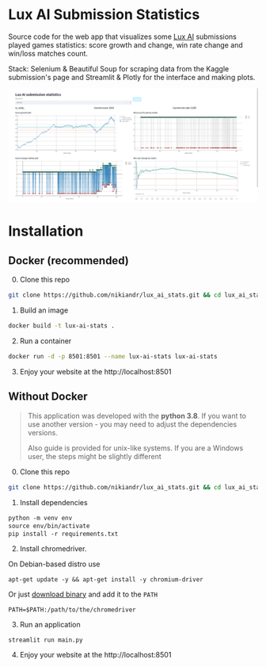 # Lux AI Submission Statistics
Source code for the web app that visualizes some [Lux AI](https://www.kaggle.com/competitions/lux-ai-season-2) submissions played games statistics: score growth and change, win rate change and win/loss matches count.

Stack: Selenium & Beautiful Soup for scraping data from the Kaggle submission's page and Streamlit & Plotly for the interface and making plots. 

![](./docs/demo.png)


# Installation

## Docker (recommended)
0. Clone this repo
```bash
git clone https://github.com/nikiandr/lux_ai_stats.git && cd lux_ai_stats
```

1. Build an image
```bash
docker build -t lux-ai-stats .
```

2. Run a container
```bash
docker run -d -p 8501:8501 --name lux-ai-stats lux-ai-stats
```

3. Enjoy your website at the http://localhost:8501

## Without Docker
> This application was developed with the **python 3.8**. If you want to use another version - you may need to adjust the dependencies versions.
>
> Also guide is provided for unix-like systems. If you are a Windows user, the steps might be slightly different

0. Clone this repo
```bash
git clone https://github.com/nikiandr/lux_ai_stats.git && cd lux_ai_stats
```

1. Install dependencies
```
python -m venv env
source env/bin/activate
pip install -r requirements.txt
```

2. Install chromedriver.

On Debian-based distro use
```
apt-get update -y && apt-get install -y chromium-driver
```
Or just [download binary](https://chromedriver.chromium.org/downloads) and add it to the `PATH`
```
PATH=$PATH:/path/to/the/chromedriver
```


3. Run an application
```
streamlit run main.py
```

4. Enjoy your website at the http://localhost:8501
